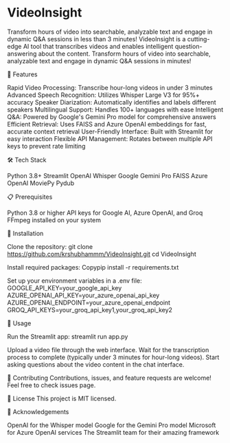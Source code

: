 # VideoInsight
Transform hours of video into searchable, analyzable text and engage in dynamic Q&amp;A sessions in less than 3 minutes!
VideoInsight is a cutting-edge AI tool that transcribes videos and enables intelligent question-answering about the content. Transform hours of video into searchable, analyzable text and engage in dynamic Q&A sessions in minutes!

🚀 Features

Rapid Video Processing: Transcribe hour-long videos in under 3 minutes
Advanced Speech Recognition: Utilizes Whisper Large V3 for 95%+ accuracy
Speaker Diarization: Automatically identifies and labels different speakers
Multilingual Support: Handles 100+ languages with ease
Intelligent Q&A: Powered by Google's Gemini Pro model for comprehensive answers
Efficient Retrieval: Uses FAISS and Azure OpenAI embeddings for fast, accurate context retrieval
User-Friendly Interface: Built with Streamlit for easy interaction
Flexible API Management: Rotates between multiple API keys to prevent rate limiting

🛠️ Tech Stack

Python 3.8+
Streamlit
OpenAI Whisper
Google Gemini Pro
FAISS
Azure OpenAI
MoviePy
Pydub

📋 Prerequisites

Python 3.8 or higher
API keys for Google AI, Azure OpenAI, and Groq
FFmpeg installed on your system

🔧 Installation

Clone the repository:
git clone https://github.com/krshubhammm/VideoInsight.git
cd VideoInsight

Install required packages:
Copypip install -r requirements.txt

Set up your environment variables in a .env file:
GOOGLE_API_KEY=your_google_api_key
AZURE_OPENAI_API_KEY=your_azure_openai_api_key
AZURE_OPENAI_ENDPOINT=your_azure_openai_endpoint
GROQ_API_KEYS=your_groq_api_key1,your_groq_api_key2


🚀 Usage

Run the Streamlit app:
streamlit run app.py

Upload a video file through the web interface.
Wait for the transcription process to complete (typically under 3 minutes for hour-long videos).
Start asking questions about the video content in the chat interface.

🤝 Contributing
Contributions, issues, and feature requests are welcome! Feel free to check issues page.

📝 License
This project is MIT licensed.

🙏 Acknowledgements

OpenAI for the Whisper model
Google for the Gemini Pro model
Microsoft for Azure OpenAI services
The Streamlit team for their amazing framework
